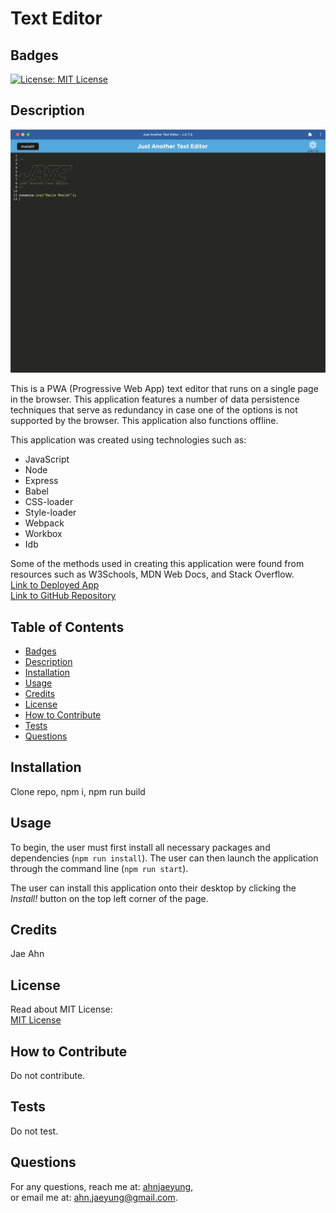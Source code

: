# Text Editor  
## Badges  
  [![License: MIT License](https://img.shields.io/badge/License-MIT-yellow.svg)](https://opensource.org/licenses/MIT)  
## Description  
![Text Editor Screenshot](./Assets/TextEditor.png)  

This is a PWA (Progressive Web App) text editor that runs on a single page in the browser.  This application features a number of data persistence techniques that serve as redundancy in case one of the options is not supported by the browser.  This application also functions offline.

This application was created using technologies such as:
* JavaScript
* Node
* Express
* Babel
* CSS-loader
* Style-loader
* Webpack
* Workbox
* Idb

Some of the methods used in creating this application were found from resources such as W3Schools, MDN Web Docs, and Stack Overflow.   
[Link to Deployed App](https://text-editor-jae.herokuapp.com/)  
[Link to GitHub Repository](https://github.com/ahnjaeyung/Text_Editor)  
## Table of Contents  
  - [Badges](#badges)  
  - [Description](#description)  
  - [Installation](#installation)  
  - [Usage](#usage)  
  - [Credits](#credits)  
  - [License](#license)  
  - [How to Contribute](#how-to-contribute)  
  - [Tests](#tests)  
  - [Questions](#questions)  
## Installation  
Clone repo, npm i, npm run build  
## Usage  
To begin, the user must first install all necessary packages and dependencies (`npm run install`).  The user can then launch the application through the command line (`npm run start`).  

The user can install this application onto their desktop by clicking the *Install!* button on the top left corner of the page.

## Credits  
Jae Ahn
## License  
Read about MIT License:  
[MIT License](https://opensource.org/licenses/MIT)  
## How to Contribute  
Do not contribute.  
## Tests  
Do not test.
## Questions
For any questions, reach me at: [ahnjaeyung](https://github.com/ahnjaeyung),  
or email me at: ahn.jaeyung@gmail.com.